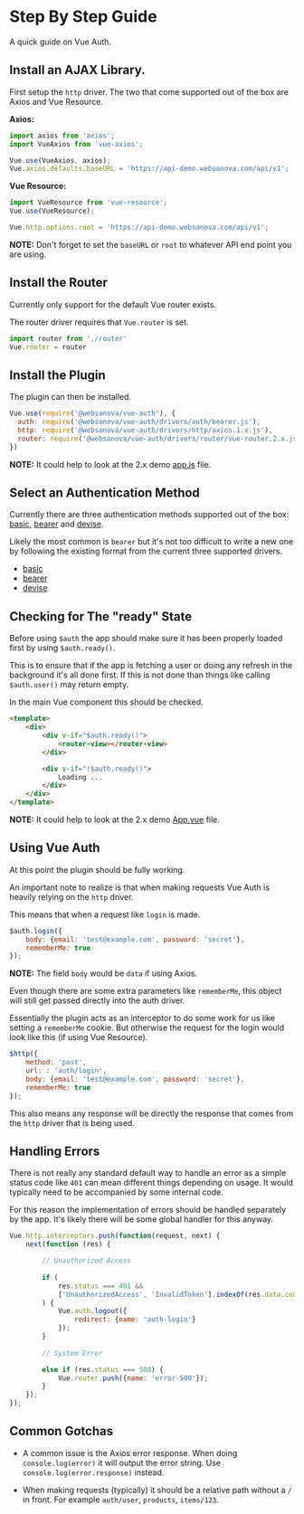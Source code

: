 # Step By Step Guide

A quick guide on Vue Auth.


## Install an AJAX Library.

First setup the `http` driver. The two that come supported out of the box are Axios and Vue Resource.

**Axios:**

```javascript
import axios from 'axios';
import VueAxios from 'vue-axios';

Vue.use(VueAxios, axios);
Vue.axios.defaults.baseURL = 'https://api-demo.websanova.com/api/v1';

```

**Vue Resource:**

```javascript
import VueResource from 'vue-resource';
Vue.use(VueResource);

Vue.http.options.root = 'https://api-demo.websanova.com/api/v1';
```

**NOTE:** Don't forget to set the `baseURL` or `root` to whatever API end point you are using.


## Install the Router

Currently only support for the default Vue router exists.

The router driver requires that `Vue.router` is set.

```javascript
import router from './router'
Vue.router = router
```


## Install the Plugin

The plugin can then be installed.

```javascript
Vue.use(require('@websanova/vue-auth'), {
  auth: require('@websanova/vue-auth/drivers/auth/bearer.js'),
  http: require('@websanova/vue-auth/drivers/http/axios.1.x.js'),
  router: require('@websanova/vue-auth/drivers/router/vue-router.2.x.js')
})
```

**NOTE:** It could help to look at the 2.x demo [app.js](https://github.com/websanova/vue-auth/blob/master/demos/2.x/src/app.js) file.


## Select an Authentication Method

Currently there are three authentication methods supported out of the box: [basic](https://github.com/websanova/vue-auth/blob/master/drivers/auth/basic.js), [bearer](https://github.com/websanova/vue-auth/blob/master/drivers/auth/bearer.js) and [devise](https://github.com/websanova/vue-auth/blob/master/drivers/auth/devise.js).

Likely the most common is `bearer` but it's not too difficult to write a new one by following the existing format from the current three supported drivers.

* [basic](https://github.com/websanova/vue-auth/blob/master/drivers/auth/basic.js)
* [bearer](https://github.com/websanova/vue-auth/blob/master/drivers/auth/bearer.js)
* [devise](https://github.com/websanova/vue-auth/blob/master/drivers/auth/devise.js)


## Checking for The "ready" State

Before using `$auth` the app should make sure it has been properly loaded first by using `$auth.ready()`.

This is to ensure that if the app is fetching a user or doing any refresh in the background it's all done first. If this is not done than things like calling `$auth.user()` may return empty.

In the main Vue component this should be checked.

```html
<template>
    <div>
        <div v-if="$auth.ready()">
            <router-view></router-view>
        </div>

        <div v-if="!$auth.ready()">
            Loading ...
        </div>
    </div>
</template>
```

**NOTE:** It could help to look at the 2.x demo [App.vue](https://github.com/websanova/vue-auth/blob/master/demos/2.x/src/components/App.vue) file.


## Using Vue Auth

At this point the plugin should be fully working.

An important note to realize is that when making requests Vue Auth is heavily relying on the `http` driver.

This means that when a request like `login` is made.

```javascript
$auth.login({
    body: {email: 'test@example.com', password: 'secret'},
    rememberMe: true 
});
```

**NOTE:** The field `body` would be `data` if using Axios.

Even though there are some extra parameters like `rememberMe`, this object will still get passed directly into the auth driver.

Essentially the plugin acts as an interceptor to do some work for us like setting a `rememberMe` cookie. But otherwise the request for the login would look like this (if using Vue Resource).

```javascript
$http({
    method: 'post',
    url: : 'auth/login',
    body: {email: 'test@example.com', password: 'secret'},
    rememberMe: true 
});
```

This also means any response will be directly the response that comes from the `http` driver that is being used.


## Handling Errors

There is not really any standard default way to handle an error as a simple status code like `401` can mean different things depending on usage. It would typically need to be accompanied by some internal code.

For this reason the implementation of errors should be handled separately by the app. It's likely there will be some global handler for this anyway.

```javascript
Vue.http.interceptors.push(function(request, next) {
    next(function (res) {

        // Unauthorized Access
        
        if (
            res.status === 401 &&
            ['UnauthorizedAccess', 'InvalidToken'].indexOf(res.data.code) > -1
        ) {
            Vue.auth.logout({
                redirect: {name: 'auth-login'}
            });
        }
        
        // System Error

        else if (res.status === 500) {
            Vue.router.push({name: 'error-500'});
        }
    });
});
```


## Common Gotchas

* A common issue is the Axios error response. When doing `console.log(error)` it will output the error string. Use `console.log(error.response)` instead.

* When making requests (typically) it should be a relative path without a `/` in front. For example `auth/user`, `products`, `items/123`.


